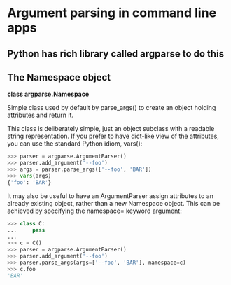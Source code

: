 # Argument parsing in command line apps

## Python has rich library called argparse to do this

## The Namespace object

**class argparse.Namespace**

Simple class used by default by parse_args() to create an object holding attributes and return it.

This class is deliberately simple, just an object subclass with a readable string representation. If you prefer to have dict-like view of the attributes, you can use the standard Python idiom, vars():

``` python 
>>> parser = argparse.ArgumentParser()
>>> parser.add_argument('--foo')
>>> args = parser.parse_args(['--foo', 'BAR'])
>>> vars(args)
{'foo': 'BAR'}
```
It may also be useful to have an ArgumentParser assign attributes to an already existing object, rather than a new Namespace object. This can be achieved by specifying the namespace= keyword argument:

``` python
>>> class C:
...     pass
...
>>> c = C()
>>> parser = argparse.ArgumentParser()
>>> parser.add_argument('--foo')
>>> parser.parse_args(args=['--foo', 'BAR'], namespace=c)
>>> c.foo
'BAR'
```